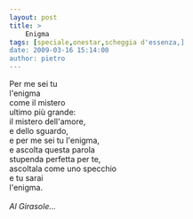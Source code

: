 ```yaml
---
layout: post
title: >
    Enigma
tags: [speciale,onestar,scheggia d'essenza,]
date: 2009-03-16 15:14:00
author: pietro
---
```

Per me sei tu<br/>l'enigma<br/>come il mistero<br/>ultimo più grande:<br/>il mistero dell'amore,<br/>e dello sguardo,<br/>e per me sei tu l'enigma,<br/>e ascolta questa parola<br/>stupenda perfetta per te,<br/>ascoltala come uno specchio<br/>e tu sarai<br/>l'enigma.<br/><br/><span style="font-style: italic">Al Girasole...</span>
